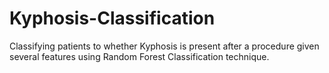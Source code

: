 # Kyphosis-Classification
Classifying patients to whether Kyphosis is present after a procedure given several features using Random Forest Classification technique.
